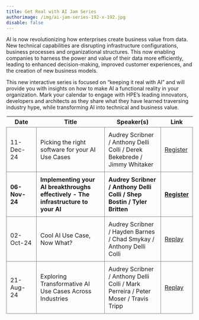 ```yaml
---
title: Get Real with AI Jam Series
authorimage: /img/ai-jam-series-192-x-192.jpg
disable: false
---
```

AI is now revolutionizing how enterprises create business value from data. New technical capabilities are disrupting infrastructure configurations, business processes and organizational structures. This now enabling companies to harness the power and value of their data more efficiently, leading to enhanced decision-making, improved customer experiences, and the creation of new business models.

This new interactive series is focused on “keeping it real with AI” and will provide you with insights on how to make AI a functional reality in your organization. Mark your calendar to engage with HPE’s leading innovators, developers and architects as they share what they have learned traversing industry hype, while transforming AI into technical and business value.  

<style>
table {
    display: block;
    width: 100%;
    width: max-content;
    max-width: 100%;
    overflow: auto;
     -webkit-box-shadow: none;
    -moz-box-shadow: none;
    box-shadow: none;
}
td {
   -webkit-box-shadow: none;
    -moz-box-shadow: none;
    box-shadow: none;
    border:1px solid grey;
    text-align: left !important;
    padding: 10px !important;
}
thead tr:first-child td {
  -webkit-box-shadow: none;
  -moz-box-shadow: none;
  box-shadow: none;
  border:1px solid grey;
  text-align: center !important;
  padding: 20px !important;
  font-weight: bold !important;
}
</style>

| &nbsp;&nbsp;&nbsp;Date&nbsp;&nbsp;&nbsp; | Title                                                                              | Speaker(s)                                                                         | Link                                                                                          |
| ---------------------------------- | ---------------------------------------------------------------------------------- | ---------------------------------------------------------------------------------- | --------------------------------------------------------------------------------------------- |
| 11-Dec-24                          | Picking the right software for your AI Use Cases                                   | Audrey Scribner / Anthony Delli Colli / Derek Bekebrede / Jimmy Whitaker           | [Register](https://hpe.zoom.us/webinar/register/7817292626669/WN_4Zmk7uomR7mkoHCijAr5Rg)      |
| **06-Nov-24**                      | **Implementing your AI breakthroughs effectively - The infrastructure to your AI** | **Audrey Scribner / Anthony Delli Colli / Shep Bostin / Tyler Britten**            | **[Register](https://hpe.zoom.us/webinar/register/6117292619521/WN_ohWywnxbTV-YGrPRhhFbHA)**  |
| 02-Oct-24                          | Cool AI Use Case, Now What?                                                        | Audrey Scribner / Hayden Barnes / Chad Smykay / Anthony Delli Colli                | [Replay](https://www.youtube.com/watch?v=gxpcBISePhE&list=PLtS6YX0YOX4f5TyRI7jUdjm7D9H4laNlF) |
| 21-Aug-24                          | Exploring Transformative AI Use Cases Across Industries                            | Audrey Scribner / Anthony Delli Colli / Mark Perreira / Peter Moser / Travis Tripp | [Replay](https://www.youtube.com/watch?v=XEJqcdWj790&list=PLtS6YX0YOX4f5TyRI7jUdjm7D9H4laNlF) |